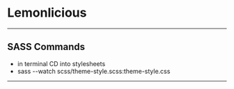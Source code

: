 # Lemonlicious

---
## SASS Commands
- in terminal CD into stylesheets
- sass --watch scss/theme-style.scss:theme-style.css
---